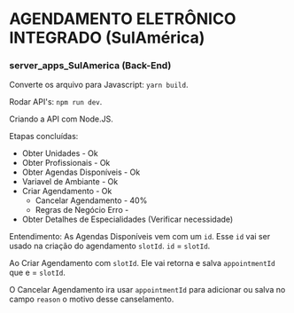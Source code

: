 # AGENDAMENTO ELETRÔNICO INTEGRADO (SulAmérica)
### server_apps_SulAmerica (Back-End)

Converte os arquivo para Javascript: ```yarn build```.

Rodar API's: ```npm run dev```.

Criando a API com Node.JS.

Etapas concluídas:

- Obter Unidades - Ok
- Obter Profissionais - Ok
- Obter Agendas Disponíveis - Ok
- Variavel de Ambiante - Ok
- Criar Agendamento - Ok
  - Cancelar Agendamento - 40%
  - Regras de Negócio Erro - 
- Obter Detalhes de Especialidades (Verificar necessidade)
  

Entendimento:
  As Agendas Disponíveis vem com um `id`.
  Esse `id` vai ser usado na criação do agendamento `slotId`.
  `id` = `slotId`.

  Ao Criar Agendamento com `slotId`.
  Ele vai retorna e salva `appointmentId` que e = `slotId`.

  O Cancelar Agendamento ira usar `appointmentId` para adicionar ou salva no campo `reason` o motivo desse canselamento.
